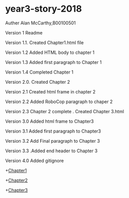 # year3-story-2018
Auther Alan McCarthy,B00100501

Version 1 Readme

Version 1.1. Created Chapter1.html file

Version 1.2 Added HTML body to chapter 1

Version 1.3 Added first paragraph to Chapter 1 

Version 1.4 Completed Chapter 1

Version 2.0. Created Chapter 2

Version 2.1 Created html frame in chapter 2

Version 2.2 Added RoboCop paragraph to chaper 2

Version 2.3 Chapter 2 complete . Created Chapter 3.html

Version 3.0 Added html frame to Chapter3

Version 3.1 Added first paragraph to Chapter3

Version 3.2 Add Final paragraph to Chapter 3

Version 3.3 .Added end header to Chapter 3

Version 4.0 Added gitignore

+[Chapter1](year3-story-2018/Chapter1.html)

+[Chapter2](year3-story-2018/Chapter2.html)

+[Chapter3](year3-story-2018/Chapter3.html)